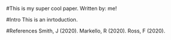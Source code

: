 
#This is my super cool paper.
Written by: me!

#Intro
This is an inrtoduction.

#References
Smith, J (2020).
Markello, R (2020).
Ross, F (2020).

